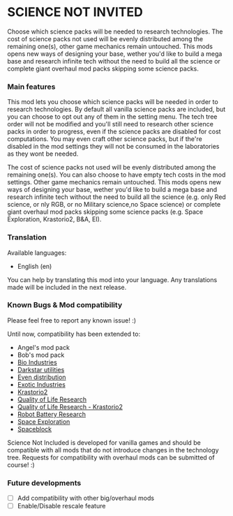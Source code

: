 # SCIENCE NOT INVITED
Choose which science packs will be needed to research technologies. The cost of science packs not used will be evenly distributed among the remaining one(s), other game mechanics remain untouched. This mods opens new ways of designing your base, wether you'd like to build a mega base and research infinite tech without the need to build all the science or complete giant overhaul mod packs skipping some science packs. 

### Main features
This mod lets you choose which science packs will be needed in order to research technologies. By default all vanilla science packs are included, but you can choose to opt out any of them in the setting menu. The tech tree order will not be modified and you'll still need to research other science packs in order to progress, even if the science packs are disabled for cost computations. You may even craft other science packs, but if the're disabled in the mod settings they will not be consumed in the laboratories as they wont be needed. 

The cost of science packs not used will be evenly distributed among the remaining one(s). You can also choose to have empty tech costs in the mod settings. Other game mechanics remain untouched. This mods opens new ways of designing your base, wether you'd like to build a mega base and research infinite tech without the need to build all the science (e.g. only Red science, or nly RGB, or no Military science,no Space science) or complete giant overhaul mod packs skipping some science packs (e.g. Space Exploration, Krastorio2, B&A, EI).

### Translation
Available languages:

- English (en)

You can help by translating this mod into your language. Any translations made will be included in the next release.

### Known Bugs & Mod compatibility
Please feel free to report any known issue! :)

Until now, compatibility has been extended to:

- Angel's mod pack
- Bob's mod pack
- [Bio Industries](https://mods.factorio.com/mod/Bio_Industries)
- [Darkstar utilities](https://mods.factorio.com/mod/Darkstar_utilities)
- [Even distribution](https://mods.factorio.com/mod/even-distribution)
- [Exotic Industries](https://mods.factorio.com/mod/exotic-industries)
- [Krastorio2](https://mods.factorio.com/mod/Krastorio2)
- [Quality of Life Research](https://mods.factorio.com/mod/qol_research)
- [Quality of Life Research - Krastorio2](https://mods.factorio.com/mod/qol_research_jatmn)
- [Robot Battery Research](https://mods.factorio.com/mod/Robot_Battery_Research)
- [Space Exploration](https://mods.factorio.com/mod/space-exploration)
- [Spaceblock](https://mods.factorio.com/mod/spaceblock)

Science Not Included is developed for vanilla games and should be compatible with all mods that do not introduce changes in the technology tree. Requests for compatibility with overhaul mods can be submitted of course! :)

### Future developments
- [ ] Add compatibility with other big/overhaul mods
- [ ] Enable/Disable rescale feature
